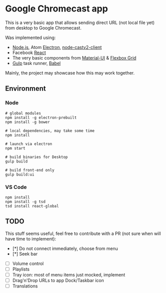 # Google Chromecast app

This is a very basic app that allows sending direct URL (not local file yet) from desktop to Google Chromecast.

Was implemented using:

- [Node.js](https://nodejs.org/en/), Atom [Electron](http://electron.atom.io/), [node-castv2-client](https://github.com/thibauts/node-castv2-client)
- Facebook [React](http://facebook.github.io/react/)
- The very basic components from [Material-UI](http://www.material-ui.com/#/) &amp; [Flexbox Grid](http://flexboxgrid.com/)
- [Gulp](http://gulpjs.com/) task runner, [Babel](https://babeljs.io/)

Mainly, the project may showcase how this may work together.

## Environment

### Node

```
# global modules
npm install -g electron-prebuilt
npm install -g bower

# local dependencies, may take some time
npm install

# launch via electron
npm start

# build binaries for Desktop
gulp build

# build front-end only
gulp build:ui
```

### VS Code

```
npm install
npm install -g tsd
tsd install react-global
```

## TODO

This stuff seems useful, feel free to contribute with a PR (not sure when will have time to implement):

- [*] Do not connect immediately, choose from menu
- [*] Seek bar
- [ ] Volume control
- [ ] Playlists
- [ ] Tray icon: most of menu items just mocked, implement
- [ ] Drag'n'Drop URLs to app Dock/Taskbar icon
- [ ] Translations
